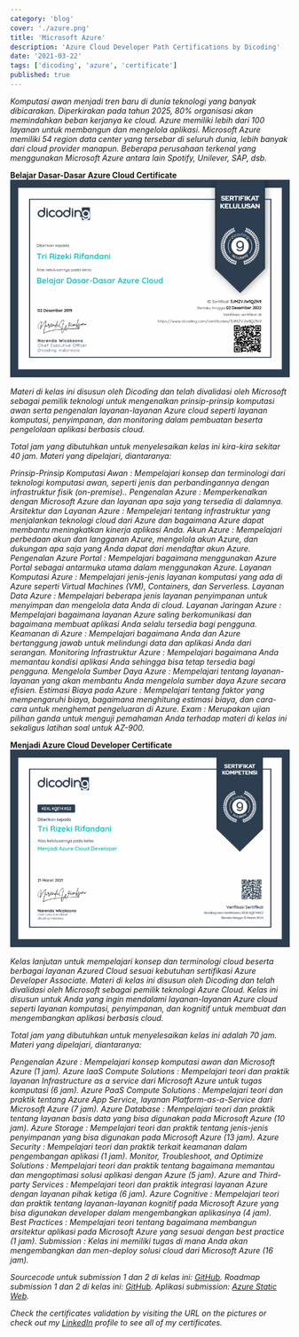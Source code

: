 ```yaml
---
category: 'blog'
cover: './azure.png'
title: 'Microsoft Azure'
description: 'Azure Cloud Developer Path Certifications by Dicoding'
date: '2021-03-22'
tags: ['dicoding', 'azure', 'certificate']
published: true
---
```


_Komputasi awan menjadi tren baru di dunia teknologi yang banyak dibicarakan. Diperkirakan pada tahun 2025, 80% organisasi akan memindahkan beban kerjanya ke cloud. Azure memiliki lebih dari 100 layanan untuk membangun dan mengelola aplikasi. Microsoft Azure memiliki 54 region data center yang tersebar di seluruh dunia, lebih banyak dari cloud provider manapun. Beberapa perusahaan terkenal yang menggunakan Microsoft Azure antara lain Spotify, Unilever, SAP, dsb._

**Belajar Dasar-Dasar Azure Cloud Certificate**
![Belajar Dasar-Dasar Azure Cloud Certificate by Rifandani](./azure1.png)

_Materi di kelas ini disusun oleh Dicoding dan telah divalidasi oleh Microsoft sebagai pemilik teknologi untuk mengenalkan prinsip-prinsip komputasi awan serta pengenalan layanan-layanan Azure cloud seperti layanan komputasi, penyimpanan, dan monitoring dalam pembuatan beserta pengelolaan aplikasi berbasis cloud._

_Total jam yang dibutuhkan untuk menyelesaikan kelas ini kira-kira sekitar 40 jam. Materi yang dipelajari, diantaranya:_

_Prinsip-Prinsip Komputasi Awan : Mempelajari konsep dan terminologi dari teknologi komputasi awan, seperti jenis dan perbandingannya dengan infrastruktur fisik (on-premise).._
_Pengenalan Azure : Memperkenalkan dengan Microsoft Azure dan layanan apa saja yang tersedia di dalamnya._
_Arsitektur dan Layanan Azure : Mempelejari tentang infrastruktur yang menjalankan teknologi cloud dari Azure dan bagaimana Azure dapat membantu meningkatkan kinerja aplikasi Anda._
_Akun Azure : Mempelajari perbedaan akun dan langganan Azure, mengelola akun Azure, dan dukungan apa saja yang Anda dapat dari mendaftar akun Azure._
_Pengenalan Azure Portal : Mempelajari bagaimana menggunakan Azure Portal sebagai antarmuka utama dalam menggunakan Azure._
_Layanan Komputasi Azure : Mempelajari jenis-jenis layanan komputasi yang ada di Azure seperti Virtual Machines (VM), Containers, dan Serverless._
_Layanan Data Azure : Mempelajari beberapa jenis layanan penyimpanan untuk menyimpan dan mengelola data Anda di cloud._
_Layanan Jaringan Azure : Mempelajari bagaimana layanan Azure saling berkomunikasi dan bagaimana membuat aplikasi Anda selalu tersedia bagi pengguna._
_Keamanan di Azure : Mempelajari bagaimana Anda dan Azure bertanggung jawab untuk melindungi data dan aplikasi Anda dari serangan._
_Monitoring Infrastruktur Azure : Mempelajari bagaimana Anda memantau kondisi aplikasi Anda sehingga bisa tetap tersedia bagi pengguna._
_Mengelola Sumber Daya Azure : Mempelajari tentang layanan-layanan yang akan membantu Anda mengelola sumber daya Azure secara efisien._
_Estimasi Biaya pada Azure : Mempelajari tentang faktor yang mempengaruhi biaya, bagaimana menghitung estimasi biaya, dan cara-cara untuk menghemat pengeluaran di Azure._
_Exam : Merupakan ujian pilihan ganda untuk menguji pemahaman Anda terhadap materi di kelas ini sekaligus latihan soal untuk AZ-900._

**Menjadi Azure Cloud Developer Certificate**
![Menjadi Azure Cloud Developer Certificate by Rifandani](./azure2.png)

_Kelas lanjutan untuk mempelajari konsep dan terminologi cloud beserta berbagai layanan Azured Cloud sesuai kebutuhan sertifikasi Azure Developer Associate. Materi di kelas ini disusun oleh Dicoding dan telah divalidasi oleh Microsoft sebagai pemilik teknologi Azure Cloud. Kelas ini disusun untuk Anda yang ingin mendalami layanan-layanan Azure cloud seperti layanan komputasi, penyimpanan, dan kognitif untuk membuat dan mengembangkan aplikasi berbasis cloud._

_Total jam yang dibutuhkan untuk menyelesaikan kelas ini adalah 70 jam. Materi yang dipelajari, diantaranya:_

_Pengenalan Azure : Mempelajari konsep komputasi awan dan Microsoft Azure (1 jam)._
_Azure IaaS Compute Solutions : Mempelajari teori dan praktik layanan Infrastructure as a service dari Microsoft Azure untuk tugas komputasi (6 jam)._
_Azure PaaS Compute Solutions : Mempelajari teori dan praktik tentang Azure App Service, layanan Platform-as-a-Service dari Microsoft Azure (7 jam)._
_Azure Database : Mempelajari teori dan praktik tentang layanan basis data yang bisa digunakan pada Microsoft Azure (10 jam)._
_Azure Storage : Mempelajari teori dan praktik tentang jenis-jenis penyimpanan yang bisa digunakan pada Microsoft Azure (13 jam)._
_Azure Security : Mempelajari teori dan praktik terkait keamanan dalam pengembangan aplikasi (1 jam)._
_Monitor, Troubleshoot, and Optimize Solutions : Mempelajari teori dan praktik tentang bagaimana memantau dan mengoptimasi solusi aplikasi dengan Azure (5 jam)._
_Azure and Third-party Services : Mempelajari teori dan praktik integrasi layanan Azure dengan layanan pihak ketiga (6 jam)._
_Azure Cognitive : Mempelajari teori dan praktik tentang layanan-layanan kognitif pada Microsoft Azure yang bisa digunakan developer dalam mengembangkan aplikasinya (4 jam)._
_Best Practices : Mempelajari teori tentang bagaimana membangun arsitektur aplikasi pada Microsoft Azure yang sesuai dengan best practice (1 jam)._
_Submission : Kelas ini memiliki tugas di mana Anda akan mengembangkan dan men-deploy solusi cloud dari Microsoft Azure (16 jam)._

_Sourcecode untuk submission 1 dan 2 di kelas ini: [GitHub](https://github.com/rifandani/dicoding-azure-submission-full)._
_Roadmap submission 1 dan 2 di kelas ini: [GitHub](https://github.com/rifandani/dicoding-azure-submission-full/projects/2)._
_Aplikasi submission: [Azure Static Web](https://thankful-wave-086fca500.azurestaticapps.net/)._

_Check the certificates validation by visiting the URL on the pictures or check out my [LinkedIn](https://www.linkedin.com/in/rifandani/) profile to see all of my certificates._
